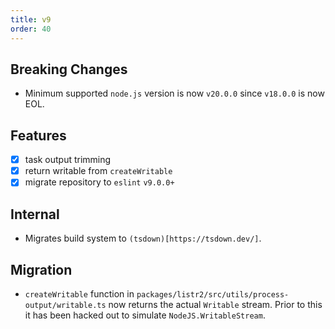 ```yaml
---
title: v9
order: 40
---
```


<Version version="v9.0.0" />

<!-- more -->

## Breaking Changes

- Minimum supported `node.js` version is now `v20.0.0` since `v18.0.0` is now EOL.

## Features

- [x] task output trimming <GithubIssue :issue="725" />
- [x] return writable from `createWritable` <GithubIssue :issue="723" />
- [x] migrate repository to `eslint` `v9.0.0+`

## Internal

- Migrates build system to `(tsdown)[https://tsdown.dev/]`.

## Migration

- `createWritable` function in `packages/listr2/src/utils/process-output/writable.ts` now returns the actual `Writable` stream. Prior to this it has been hacked out to simulate `NodeJS.WritableStream`. <GithubIssue :issue="723" />
